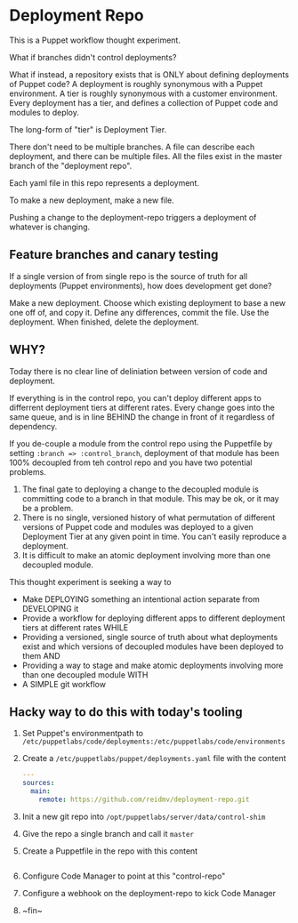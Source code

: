 # Deployment Repo

This is a Puppet workflow thought experiment.

What if branches didn't control deployments?

What if instead, a repository exists that is ONLY about defining deployments of Puppet code? A deployment is roughly synonymous with a Puppet environment. A tier is roughly synonymous with a customer environment. Every deployment has a tier, and defines a collection of Puppet code and modules to deploy.

The long-form of "tier" is Deployment Tier.

There don't need to be multiple branches. A file can describe each deployment, and there can be multiple files. All the files exist in the master branch of the "deployment repo".

Each yaml file in this repo represents a deployment. 

To make a new deployment, make a new file.

Pushing a change to the deployment-repo triggers a deployment of whatever is changing.

## Feature branches and canary testing

If a single version of from single repo is the source of truth for all deployments (Puppet environments), how does development get done?

Make a new deployment. Choose which existing deployment to base a new one off of, and copy it. Define any differences, commit the file. Use the deployment. When finished, delete the deployment.

## WHY?

Today there is no clear line of deliniation between version of code and deployment.

If everything is in the control repo, you can't deploy different apps to differrent deployment tiers at different rates. Every change goes into the same queue, and is in line BEHIND the change in front of it regardless of dependency.

If you de-couple a module from the control repo using the Puppetfile by setting `:branch => :control_branch`, deployment of that module has been 100% decoupled from teh control repo and you have two potential problems.

1. The final gate to deploying a change to the decoupled module is committing code to a branch in that module. This may be ok, or it may be a problem.
2. There is no single, versioned history of what permutation of different versions of Puppet code and modules was deployed to a given Deployment Tier at any given point in time. You can't easily reproduce a deployment.
3. It is difficult to make an atomic deployment involving more than one decoupled module.

This thought experiment is seeking a way to

* Make DEPLOYING something an intentional action separate from DEVELOPING it
* Provide a workflow for deploying different apps to different deployment tiers at different rates WHILE
* Providing a versioned, single source of truth about what deployments exist and which versions of decoupled modules have been deployed to them AND
* Providing a way to stage and make atomic deployments involving more than one decoupled module WITH
* A SIMPLE git workflow

## Hacky way to do this with today's tooling

1. Set Puppet's environmentpath to `/etc/puppetlabs/code/deployments:/etc/puppetlabs/code/environments`
2. Create a `/etc/puppetlabs/puppet/deployments.yaml` file with the content

    ```yaml
    ---
    sources:
      main:
        remote: https://github.com/reidmv/deployment-repo.git
    ```

3. Init a new git repo into `/opt/puppetlabs/server/data/control-shim`
4. Give the repo a single branch and call it `master`
5. Create a Puppetfile in the repo with this content

    ```ruby
    ```

6. Configure Code Manager to point at this "control-repo"
7. Configure a webhook on the deployment-repo to kick Code Manager
8. ~fin~
